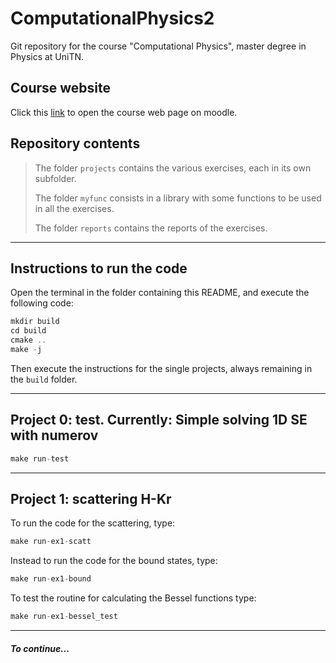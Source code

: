 # ComputationalPhysics2

 Git repository for the course "Computational Physics", master degree in Physics at UniTN.

## Course website

Click this [link](https://didatticaonline.unitn.it/dol/course/view.php?id=34003) to open the course web page on moodle.

## Repository contents

> The folder `projects` contains the various exercises, each in its own subfolder.
>
> The folder `myfunc` consists in a library with some functions to be used in all the exercises.
>
> The folder `reports` contains the reports of the exercises.

---

## Instructions to run the code

Open the terminal in the folder containing this README, and execute the following code:

```C
mkdir build
cd build
cmake ..
make -j
```

Then execute the instructions for the single projects, always remaining in the `build` folder.

---

## Project 0: test. Currently: Simple solving 1D SE with numerov

```C
make run-test
```

---

## Project 1: scattering H-Kr

To run the code for the scattering, type:

```C
make run-ex1-scatt
```

Instead to run the code for the bound states, type:

```C
make run-ex1-bound
```

To test the routine for calculating the Bessel functions type:

```C
make run-ex1-bessel_test
```

---

##### To continue...
